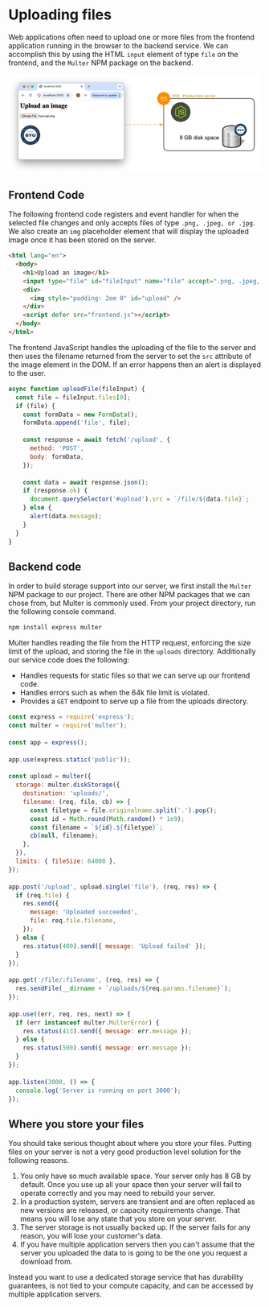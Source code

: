 # Uploading files

Web applications often need to upload one or more files from the frontend application running in the browser to the backend service. We can accomplish this by using the HTML `input` element of type `file` on the frontend, and the `Multer` NPM package on the backend.

![upload flow](uploadFlow.png)

## Frontend Code

The following frontend code registers and event handler for when the selected file changes and only accepts files of type `.png, .jpeg, or .jpg`. We also create an `img` placeholder element that will display the uploaded image once it has been stored on the server.

```html
<html lang="en">
  <body>
    <h1>Upload an image</h1>
    <input type="file" id="fileInput" name="file" accept=".png, .jpeg, .jpg" onchange="uploadFile(this)" />
    <div>
      <img style="padding: 2em 0" id="upload" />
    </div>
    <script defer src="frontend.js"></script>
  </body>
</html>
```

The frontend JavaScript handles the uploading of the file to the server and then uses the filename returned from the server to set the `src` attribute of the image element in the DOM. If an error happens then an alert is displayed to the user.

```js
async function uploadFile(fileInput) {
  const file = fileInput.files[0];
  if (file) {
    const formData = new FormData();
    formData.append('file', file);

    const response = await fetch('/upload', {
      method: 'POST',
      body: formData,
    });

    const data = await response.json();
    if (response.ok) {
      document.querySelector('#upload').src = `/file/${data.file}`;
    } else {
      alert(data.message);
    }
  }
}
```

## Backend code

In order to build storage support into our server, we first install the `Multer` NPM package to our project. There are other NPM packages that we can chose from, but Multer is commonly used. From your project directory, run the following console command.

```sh
npm install express multer
```

Multer handles reading the file from the HTTP request, enforcing the size limit of the upload, and storing the file in the `uploads` directory. Additionally our service code does the following:

- Handles requests for static files so that we can serve up our frontend code.
- Handles errors such as when the 64k file limit is violated.
- Provides a `GET` endpoint to serve up a file from the uploads directory.

```js
const express = require('express');
const multer = require('multer');

const app = express();

app.use(express.static('public'));

const upload = multer({
  storage: multer.diskStorage({
    destination: 'uploads/',
    filename: (req, file, cb) => {
      const filetype = file.originalname.split('.').pop();
      const id = Math.round(Math.random() * 1e9);
      const filename = `${id}.${filetype}`;
      cb(null, filename);
    },
  }),
  limits: { fileSize: 64000 },
});

app.post('/upload', upload.single('file'), (req, res) => {
  if (req.file) {
    res.send({
      message: 'Uploaded succeeded',
      file: req.file.filename,
    });
  } else {
    res.status(400).send({ message: 'Upload failed' });
  }
});

app.get('/file/:filename', (req, res) => {
  res.sendFile(__dirname + `/uploads/${req.params.filename}`);
});

app.use((err, req, res, next) => {
  if (err instanceof multer.MulterError) {
    res.status(413).send({ message: err.message });
  } else {
    res.status(500).send({ message: err.message });
  }
});

app.listen(3000, () => {
  console.log('Server is running on port 3000');
});
```

## Where you store your files

You should take serious thought about where you store your files. Putting files on your server is not a very good production level solution for the following reasons.

1. You only have so much available space. Your server only has 8 GB by default. Once you use up all your space then your server will fail to operate correctly and you may need to rebuild your server.
1. In a production system, servers are transient and are often replaced as new versions are released, or capacity requirements change. That means you will lose any state that you store on your server.
1. The server storage is not usually backed up. If the server fails for any reason, you will lose your customer's data.
1. If you have multiple application servers then you can't assume that the server you uploaded the data to is going to be the one you request a download from.

Instead you want to use a dedicated storage service that has durability guarantees, is not tied to your compute capacity, and can be accessed by multiple application servers.
